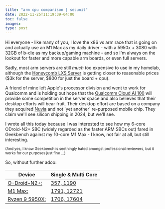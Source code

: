 ```yaml
---
title: "arm cpu comparison | secunit"
date: 2022-11-25T11:19:39-04:00
toc: false
images:
type: post
---
```


<p>Hi everyone - like many of you, I love the x86 vs arm race that is going on and actually use an M1 Max as my daily driver - with a 5950x + 3080 with 32GB of b-die as my backup/gaming machine - and so I'm always on the lookout for faster and more capable arm boards, or even full servers.</p>

Sadly, most arm servers are still *much* too expensive to use in my homelab, although the [Honeycomb LXS Server](https://www.servethehome.com/solidrun-honeycomb-lx2-server-announced-1u-2-node-arm/) is getting closer to reasonable prices ($3k for the server, $800 for just the board + cpu).

A friend of mine left Apple's processor division and went to work for Qualcomm and is holding out hope that the [Qualcomm Cloud AI 100](https://www.qualcomm.com/content/dam/qcomm-martech/dm-assets/documents/Prod-Brief-QCOM-Cloud-AI-100.pdf?fbclid=IwAR0pYyGkqA1sx7ukYb9Ctfq6yS7BJMSbQJlG5Ad0nPqry5_sf0l4mGfn3OE) will provide some competition in the server space and also believes that their desktop efforts will bear fruit. Their desktop effort are based on a company they acquired [Nuvia](https://www.extremetech.com/computing/337029-qualcomm-promises-its-new-cpus-will-aim-for-desktop-performance-leadership-but-may-not-ship-until-2024) and not 'yet another' re-purposed mobile chip. They claim we'll see silicon shipping in 2024, but we'll see.

I wrote all this today because I was interested to see how my 6-core ODroid-N2+ SBC (widely regarded as the faster ARM SBCs out) fared in Geekbench against my 10-core M1 Max - I know, not fair at all, but still interesting.

<small>(And yes, I know Geekbench is seethingly hated amongst professional reviewers, but it works for our purposes just fine ...)</small>

So, without further adoo:

| Device | Single & Multi Core |
|--------|---------------|
|[O-Droid-N2+:](https://www.hardkernel.com/shop/odroid-n2-with-4gbyte-ram-2/) | [357, 1190](https://browser.geekbench.com/v5/cpu/18869787) |
| [M1 Max:](https://en.wikipedia.org/wiki/Apple_M1) | [1791, 12721](https://browser.geekbench.com/v5/cpu/18869739) |
| [Ryzen 9 5950X:](https://en.wikichip.org/wiki/amd/ryzen_9/5950x) | [1706, 17604](https://browser.geekbench.com/v5/cpu/17818166) |